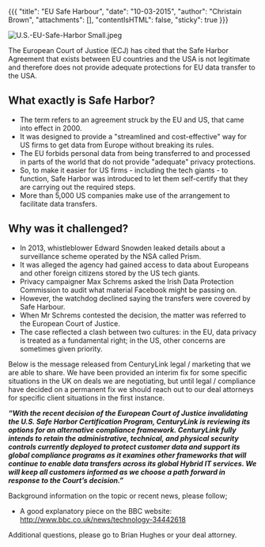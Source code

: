 {{{
  "title": "EU Safe Harbour",
  "date": "10-03-2015",
  "author": "Christain Brown",
  "attachments": [],
  "contentIsHTML": false,
  "sticky": true
}}}

![U.S.-EU-Safe-Harbor Small.jpeg](https://ucarecdn.com/b21b7d2f-8713-47b8-9c57-c023890f4090/)

The European Court of Justice (ECJ) has cited that the Safe Harbor Agreement that exists between EU countries and the USA is not legitimate and therefore does not provide adequate protections for EU data transfer to the USA.

## What exactly is Safe Harbor?
*	The term refers to an agreement struck by the EU and US, that came into effect in 2000.
*	It was designed to provide a "streamlined and cost-effective" way for US firms to get data from Europe without breaking its rules.
*	The EU forbids personal data from being transferred to and processed in parts of the world that do not provide "adequate" privacy protections.
*	So, to make it easier for US firms - including the tech giants - to function, Safe Harbor was introduced to let them self-certify that they are carrying out the required steps.
*	More than 5,000 US companies make use of the arrangement to facilitate data transfers.

## Why was it challenged?
*	In 2013, whistleblower Edward Snowden leaked details about a surveillance scheme operated by the NSA called Prism.
*	It was alleged the agency had gained access to data about Europeans and other foreign citizens stored by the US tech giants.
*	Privacy campaigner Max Schrems asked the Irish Data Protection Commission to audit what material Facebook might be passing on.
*	However, the watchdog declined saying the transfers were covered by Safe Harbour.
*	When Mr Schrems contested the decision, the matter was referred to the European Court of Justice.
*	The case reflected a clash between two cultures: in the EU, data privacy is treated as a fundamental right; in the US, other concerns are sometimes given priority.

Below is the message released from CenturyLink legal / marketing that we are able to share. We have been provided an interim fix for some specific situations in the UK on deals we are negotiating, but until legal / compliance have decided on a permanent fix we should reach out to our deal attorneys for specific client situations in the first instance.

***“With the recent decision of the European Court of Justice invalidating the U.S. Safe Harbor Certification Program, CenturyLink is reviewing its options for an alternative compliance framework.  CenturyLink fully intends to retain the administrative, technical, and physical security controls currently deployed to protect customer data and support its global compliance programs as it examines other frameworks that will continue to enable data transfers across its global Hybrid IT services.  We will keep all customers informed as we choose a path forward in response to the Court’s decision.”***

Background information on the topic or recent news, please follow;
*	A good explanatory piece on the BBC website: http://www.bbc.co.uk/news/technology-34442618

Additional questions, please go to Brian Hughes or your deal attorney.
